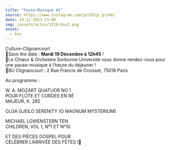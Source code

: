 ```yaml
---
title: "Pause-Musique #1"
source: https://www.instagram.com/p/C031p_qry4e/
date: 19-12-2023 23:00
img: /assets/actus/1219-bsu2.png
assos:
  - bsu
---
```


Culture-Clignancourt  
📆Save the date : __Mardi 19 Décembre à 12h45__ !  
🎼Le Chœur & Orchestre Sorbonne Université vous donne rendez-vous pour une pause-musique à l’heure du déjeuner !  
📌BU Clignancourt : 2 Rue Francis de Croisset, 75018 Paris

Au programme :  

W. A. MOZART QUATUOR NO 1  
POUR FLÛTE ET CORDES EN RÉ  
MAJEUR, K. 285

OLGA GJEILO SERENITY (O MAGNUM MYSTERIUM)

MICHAEL LOWENSTERN TEN  
CHILDREN, VOL 1, N°1 ET N°10

ET DES PIÈCES GOSPEL POUR  
CÉLÉBRER L’ARRIVÉE DES FÊTES !🎄